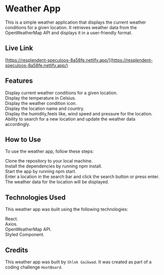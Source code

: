 # Weather App

This is a simple weather application that displays the current weather conditions for a given location. It retrieves weather data from the OpenWeatherMap API and displays it in a user-friendly format.

## Live Link
[https://resplendent-speculoos-8a58fe.netlify.app/](https://resplendent-speculoos-8a58fe.netlify.app/) 

## Features
Display current weather conditions for a given location.\
Display the temperature in Celsius.\
Display the weather condition icon.\
Display the location name and country.\
Display the humidity,feels like, wind speed and pressure for the location.\
Ability to search for a new location and update the weather data accordingly.
## How to Use
To use the weather app, follow these steps:

Clone the repository to your local machine.\
Install the dependencies by running npm install.\
Start the app by running npm start.\
Enter a location in the search bar and click the search button or press enter.\
The weather data for the location will be displayed.
## Technologies Used
This weather app was built using the following technologies:

React.\
Axios.\
OpenWeatherMap API.\
Styled Component.
## Credits
This weather app was built by `Shlok Gaikwad`. It was created as part of a coding challenge `HootBoard`.
